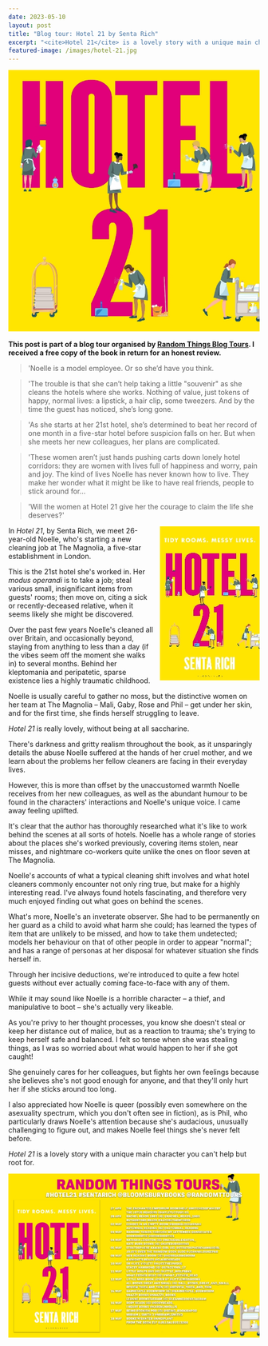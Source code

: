 ```yaml
---
date: 2023-05-10
layout: post
title: "Blog tour: Hotel 21 by Senta Rich"
excerpt: "<cite>Hotel 21</cite> is a lovely story with a unique main character you can't help but root for."
featured-image: /images/hotel-21.jpg
---
```


![Hotel 21](/images/hotel-21.jpg)

**This post is part of a blog tour organised by [Random Things Blog Tours](http://randomthingsthroughmyletterbox.blogspot.com/p/services-to-publishers-authors-blog.html). I received a free copy of the book in return for an honest review.**

> 'Noelle is a model employee. Or so she’d have you think.

> 'The trouble is that she can’t help taking a little "souvenir" as she cleans the hotels where she works. Nothing of value, just tokens of happy, normal lives: a lipstick, a hair clip, some tweezers. And by the time the guest has noticed, she’s long gone.

> 'As she starts at her 21st hotel, she’s determined to beat her record of one month in a five-star hotel before suspicion falls on her. But when she meets her new colleagues, her plans are complicated.

> 'These women aren’t just hands pushing carts down lonely hotel corridors: they are women with lives full of happiness and worry, pain and joy. The kind of lives Noelle has never known how to live. They make her wonder what it might be like to have real friends, people to stick around for...

> 'Will the women at Hotel 21 give her the courage to claim the life she deserves?'

<img src="/images/hotel-21-200.jpg" alt="Hotel 21" style="float: right; margin-bottom: 10px; margin-left: 10px;">

In <cite>Hotel 21</cite>, by Senta Rich, we meet 26-year-old Noelle, who's starting a new cleaning job at The Magnolia, a five-star establishment in London.

This is the 21st hotel she's worked in. Her *modus operandi* is to take a job; steal various small, insignificant items from guests' rooms; then move on, citing a sick or recently-deceased relative, when it seems likely she might be discovered.

Over the past few years Noelle's cleaned all over Britain, and occasionally beyond, staying from anything to less than a day (if the vibes seem off the moment she walks in) to several months. Behind her kleptomania and peripatetic, sparse existence lies a highly traumatic childhood.

Noelle is usually careful to gather no moss, but the distinctive women on her team at The Magnolia &ndash; Mali, Gaby, Rose and Phil &ndash; get under her skin, and for the first time, she finds herself struggling to leave.

<cite>Hotel 21</cite> is really lovely, without being at all saccharine.

There's darkness and gritty realism throughout the book, as it unsparingly details the abuse Noelle suffered at the hands of her cruel mother, and we learn about the problems her fellow cleaners are facing in their everyday lives.

However, this is more than offset by the unaccustomed warmth Noelle receives from her new colleagues, as well as the abundant humour to be found in the characters' interactions and Noelle's unique voice. I came away feeling uplifted.

It's clear that the author has thoroughly researched what it's like to work behind the scenes at all sorts of hotels. Noelle has a whole range of stories about the places she's worked previously, covering items stolen, near misses, and nightmare co-workers quite unlike the ones on floor seven at The Magnolia. 

Noelle's accounts of what a typical cleaning shift involves and what hotel cleaners commonly encounter not only ring true, but make for a highly interesting read. I've always found hotels fascinating, and therefore very much enjoyed finding out what goes on behind the scenes.

What's more, Noelle's an inveterate observer. She had to be permanently on her guard as a child to avoid what harm she could; has learned the types of item that are unlikely to be missed, and how to take them undetected; models her behaviour on that of other people in order to appear "normal"; and has a range of personas at her disposal for whatever situation she finds herself in.

Through her incisive deductions, we're introduced to quite a few hotel guests without ever actually coming face-to-face with any of them.

While it may sound like Noelle is a horrible character &ndash; a thief, and manipulative to boot &ndash; she's actually very likeable.

As you're privy to her thought processes, you know she doesn't steal or keep her distance out of malice, but as a reaction to trauma; she's trying to keep herself safe and balanced. I felt so tense when she was stealing things, as I was so worried about what would happen to her if she got caught!

She genuinely cares for her colleagues, but fights her own feelings because she believes she's not good enough for anyone, and that they'll only hurt her if she sticks around too long.

I also appreciated how Noelle is queer (possibly even somewhere on the asexuality spectrum, which you don't often see in fiction), as is Phil, who particularly draws Noelle's attention because she's audacious, unusually challenging to figure out, and makes Noelle feel things she's never felt before.

<cite>Hotel 21</cite> is a lovely story with a unique main character you can't help but root for.

![Hotel 21 blog tour banner](/images/hotel-21-banner.jpg)